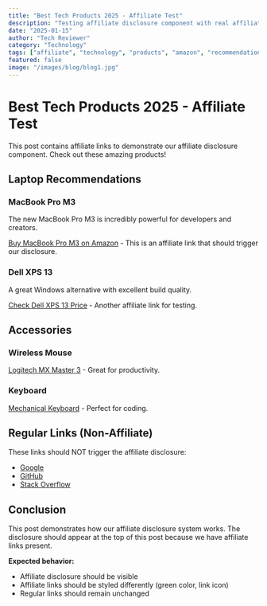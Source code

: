 ```yaml
---
title: "Best Tech Products 2025 - Affiliate Test"
description: "Testing affiliate disclosure component with real affiliate links and product recommendations."
date: "2025-01-15"
author: "Tech Reviewer"
category: "Technology"
tags: ["affiliate", "technology", "products", "amazon", "recommendations"]
featured: false
image: "/images/blog/blog1.jpg"
---
```


# Best Tech Products 2025 - Affiliate Test

This post contains affiliate links to demonstrate our affiliate disclosure component. Check out these amazing products!

## Laptop Recommendations

### MacBook Pro M3
The new MacBook Pro M3 is incredibly powerful for developers and creators. 

[Buy MacBook Pro M3 on Amazon](https://www.amazon.com/dp/B0CM5JV268) - This is an affiliate link that should trigger our disclosure.

### Dell XPS 13
A great Windows alternative with excellent build quality.

[Check Dell XPS 13 Price](https://www.amazon.com/dp/B08YKDYWK5) - Another affiliate link for testing.

## Accessories

### Wireless Mouse
[Logitech MX Master 3](https://amzn.to/3abc123) - Great for productivity.

### Keyboard
[Mechanical Keyboard](https://www.amazon.com/dp/B07ZGDPT4M) - Perfect for coding.

## Regular Links (Non-Affiliate)

These links should NOT trigger the affiliate disclosure:

- [Google](https://www.google.com)
- [GitHub](https://github.com)
- [Stack Overflow](https://stackoverflow.com)

## Conclusion

This post demonstrates how our affiliate disclosure system works. The disclosure should appear at the top of this post because we have affiliate links present.

**Expected behavior:**
- Affiliate disclosure should be visible
- Affiliate links should be styled differently (green color, link icon)
- Regular links should remain unchanged 